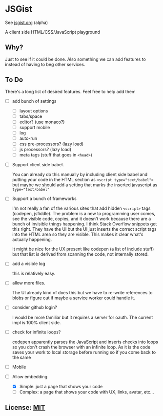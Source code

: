# JSGist

See [jsgist.org](https://jsgist.org) (alpha)

A client side HTML/CSS/JavaScript playground

## Why? 

Just to see if it could be done. Also something we can add
features to instead of having to beg other services.

## To Do

There's a long list of desired features. Feel free to help add them

- [ ] add bunch of settings

  - [ ] layout options
  - [ ] tabs/space
  - [ ] editor? (use monaco?)
  - [ ] support mobile
  - [ ] log
  - [ ] auto-run
  - [ ] css pre-processors? (lazy load)
  - [ ] js processors? (lazy load)
  - [ ] meta tags (stuff that goes in `<head>`)

- [ ] Support client side babel.

  You can already do this manually by including client side babel
  and putting your code in the HTML section as `<script type="text/babel">`
  but maybe we should add a setting that marks the inserted javascript
  as `type="text/babel"`

- [ ] Support a bunch of frameworks

  I'm not really a fan of the various sites that add hidden `<script>`
  tags (codepen, jsfiddle). The problem is a new to programming user
  comes, see the visible code, copies, and it doesn't work because
  there are a bunch of invisible things happening. I think Stack 
  Overflow snippets get this right. They have the UI but the UI just
  inserts the correct script tags into the HTML area so they are
  visible. This makes it clear what's actually happening.

  It might be nice for the UX present like codepen (a list of include stuff)
  but that list is derived from scanning the code, not internally stored.

- [ ] add a visible log

  this is relatively easy.

- [ ] allow more files. 

  The UI already kind of does this but we have to re-write references to blobs
  or figure out if maybe a service worker could handle it.

- [ ] consider github login?

  I would be more familiar but it requires a server for oauth. The current impl
  is 100% client side.

- [ ] check for infinite loops?

  codepen apparently parses the JavaScript and inserts checks into loops
  so you don't crash the browser with an infinite loop. As it is the code
  saves your work to local storage before running so if you come back to
  the same 

- [ ] Mobile

- [ ] Allow embedding

  - [X] Simple: just a page that shows your code
  - [ ] Complex: a page that shows your code with UX, links, avatar, etc...

## License: [MIT](LICENSE.md)
